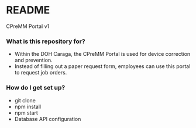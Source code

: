 # README #

CPreMM Portal v1

### What is this repository for? ###

* Within the DOH Caraga, the CPreMM Portal is used for device correction and prevention.
* Instead of filling out a paper request form, employees can use this portal to request job orders.

### How do I get set up? ###

* git clone
* npm install
* npm start
* Database API configuration

